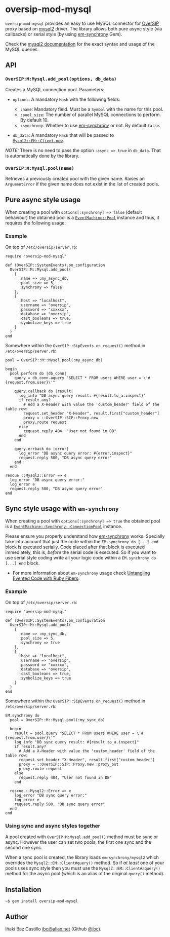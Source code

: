 # oversip-mod-mysql

`oversip-mod-mysql` provides an easy to use MySQL connector for [OverSIP](http://www.oversip.net) proxy based on [mysql2](https://github.com/brianmario/mysql2) driver. The library allows both pure async style (via callbacks) or serial style (by using [em-synchrony](https://github.com/igrigorik/em-synchrony/) Gem).

Check the [mysql2 documentation](https://github.com/brianmario/mysql2/blob/master/README.md) for the exact syntax and usage of the MySQL queries.


## API


### `OverSIP:M:Mysql.add_pool(options, db_data)`

Creates a MySQL connection pool. Parameters:

* `options`: A mandatory `Hash` with the following fields:
   * `:name`: Mandatory field. Must be a `Symbol` with the name for this pool.
   * `:pool_size`: The number of parallel MySQL connections to perform. By default 10.
   * `:synchrony`: Whether to use [em-synchrony](https://github.com/igrigorik/em-synchrony/) or not. By default `false`.

* `db_data`: A mandatory `Hash` that will be passed to [`Mysql2::EM::Client.new`](https://github.com/brianmario/mysql2#connection-options).

*NOTE:* There is no need to pass the option `:async => true` in `db_data`. That is automatically done by the library.


### `OverSIP:M:Mysql.pool(name)`

Retrieves a previously created pool with the given name. Raises an `ArgumentError` if the given name does not exist in the list of created pools.




## Pure async style usage

When creating a pool with `options[:synchrony] => false` (default behaviour) the obtained pool is a [`EventMachine::Pool`](https://github.com/ibc/EventMachine-LE/blob/master/lib/em/pool.rb) instance and thus, it requires the following usage:


### Example

On top of `/etc/oversip/server.rb`:

```
require "oversip-mod-mysql"

def (OverSIP::SystemEvents).on_configuration
  OverSIP::M::Mysql.add_pool(
    {
      :name => :my_async_db,
      :pool_size => 5,
      :synchrony => false
    },
    {
      :host => "localhost",
      :username => "oversip",
      :password => "xxxxxx",
      :database => "oversip",
      :cast_booleans => true,
      :symbolize_keys => true
    }
  )
end
```

Somewhere within the `OverSIP::SipEvents.on_request()` method in `/etc/oversip/server.rb`:

```
pool = OverSIP::M::Mysql.pool(:my_async_db)

begin
  pool.perform do |db_conn|
    query = db_conn.aquery "SELECT * FROM users WHERE user = \'#{request.from.user}\'"

    query.callback do |result|
      log_info "DB async query result: #{result.to_a.inspect}"
      if result.any?
        # Add a X-Header with value the 'custom_header' field of the table row:
        request.set_header "X-Header", result.first["custom_header"]
        proxy = ::OverSIP::SIP::Proxy.new
        proxy.route request
      else
        request.reply 404, "User not found in DB"
      end
    end

    query.errback do |error|
      log_error "DB async query error: #{error.inspect}"
      request.reply 500, "DB async query error"
    end
  end

rescue ::Mysql2::Error => e
  log_error "DB async query error:"
  log_error e
  request.reply 500, "DB async query error"
end
```


## Sync style usage with `em-synchrony`

When creating a pool with `options[:synchrony] => true`  the obtained pool is a [`EventMachine::Synchrony::ConnectionPool`](https://github.com/igrigorik/em-synchrony/blob/master/lib/em-synchrony/connection_pool.rb) instance.

Please ensure you properly understand how [em-synchrony](https://github.com/igrigorik/em-synchrony/) works. Specially take into account that just the code within the `EM.synchrony do [...] end` block is executed serially. Code placed after that block is executed immediately, this is, *before* the serial code is executed. So if you want to use serial style coding write all your logic code within a `EM.synchrony do [...] end` block.

* For more information about `em-synchrony` usage check [Untangling Evented Code with Ruby Fibers](http://www.igvita.com/2010/03/22/untangling-evented-code-with-ruby-fibers/).


### Example

On top of `/etc/oversip/server.rb`:

```
require "oversip-mod-mysql"

def (OverSIP::SystemEvents).on_configuration
  OverSIP::M::Mysql.add_pool(
    {
      :name => :my_sync_db,
      :pool_size => 5,
      :synchrony => true
    },
    {
      :host => "localhost",
      :username => "oversip",
      :password => "xxxxxx",
      :database => "oversip",
      :cast_booleans => true,
      :symbolize_keys => true
    }
  )
end
```

Somewhere within the `OverSIP::SipEvents.on_request()` method in `/etc/oversip/server.rb`:

```
EM.synchrony do
  pool = OverSIP::M::Mysql.pool(:my_sync_db)

  begin
    result = pool.query "SELECT * FROM users WHERE user = \'#{request.from.user}\'"
    log_info "DB sync query result: #{result.to_a.inspect}"
    if result.any?
      # Add a X-Header with value the 'custom_header' field of the table row:
      request.set_header "X-Header", result.first["custom_header"]
      proxy = ::OverSIP::SIP::Proxy.new :proxy_out
      proxy.route request
    else
      request.reply 404, "User not found in DB"
    end

  rescue ::Mysql2::Error => e
    log_error "DB sync query error:"
    log_error e
    request.reply 500, "DB sync query error"
  end
end
```


### Using sync and async styles together

A pool created with `OverSIP:M:Mysql.add_pool()` method must be sync or async. However the user can set two pools, the first one sync and the second one sync.

When a sync pool is created, the library loads `em-synchrony/mysql2` which overrides the `Mysql2::EM::Client#query()` method. So if *at least* one of your pools uses sync style then you must use the `Mysql2::EM::Client#aquery()` method for the async pool (which is an alias of the original `query()` method).


## Installation

```
~$ gem install oversip-mod-mysql
```


## Author

Iñaki Baz Castillo <ibc@aliax.net> (Github [@ibc](https://github.com/ibc)).
